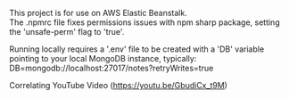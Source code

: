 This project is for use on AWS Elastic Beanstalk.  
The .npmrc file fixes permissions issues with npm sharp package, setting the 'unsafe-perm' flag to 'true'.  

Running locally requires a '.env' file to be created with a 'DB' variable pointing to your local MongoDB instance, typically:  
DB=mongodb://localhost:27017/notes?retryWrites=true  
  
Correlating YouTube Video (https://youtu.be/GbudiCx_t9M) 